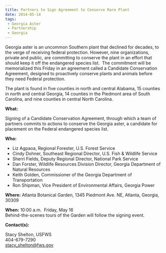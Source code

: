 ```yaml
---
title: Partners to Sign Agreement to Conserve Rare Plant
date: 2014-05-14
tags:
 - Georgia Aster
 - Partnership
 - Georgia
---
```


Georgia aster is an uncommon Southern plant that declined for decades, to the verge of receiving federal protection. However, nine organizations, private and public, are committing to conserve the plant in an effort that should keep it off the endangered species list.  The commitment will be memorialized this Friday in an agreement called a Candidate Conservation Agreement, designed to proactively conserve plants and animals before they need Federal protection.

The plant is found in five counties in north and central Alabama, 15 counties in north and central Georgia, 14 counties in the Piedmont area of South Carolina, and nine counties in central North Carolina.

**What:** 

Signing of a Candidate Conservation Agreement, through which a team of partners commits to actions to conserve the Georgia aster, a candidate for placement on the Federal endangered species list.

**Who:**

 - Liz Agpaoa, Regional Forester, U.S. Forest Service  
 - Cindy Dohner, Southeast Regional Director, U.S. Fish & Wildlife Service
 - Sherri Fields, Deputy Regional Director, National Park Service
 - Dan Forster, Wildlife Resources Division Director, Georgia Department of Natural Resources
 - Keith Golden, Commissioner of the Georgia Department of Transportation 
 - Ron Shipman, Vice President of Environmental Affairs, Georgia Power

**Where:** Atlanta Botanical Garden, 1345 Piedmont Ave. NE, Atlanta, Georgia, 30309

**When:** 10:00 a.m.  Friday, May 16  
Behind-the-scenes tours of the Garden will follow the signing event.

**Contact(s):**  

Stacy Shelton, USFWS  
404-679-7290  
[stacy_shelton@fws.gov](mailto:stacy_shelton@fws.gov)
